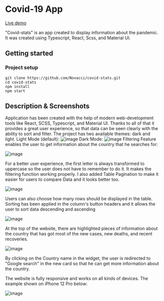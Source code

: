 # Covid-19 App

[Live demo](https://novacci.github.io/covid-stats/)

"Covid-stats" is an app created to display information about the pandemic. 
It was created using Typescript, React, Scss, and Material UI.

## Getting started

### Project setup

```
git clone https://github.com/Novacci/covid-stats.git
cd covid-stats
npm install
npm start
```

## Description & Screenshots

Application has been created with the help of modern web-development tools like React, SCSS, Typescript, and Material UI. Thanks to all of that it provides a great user 
experience, so that data can be seen clearly with the ability to sort and filter.
The project has two available themes: dark and light.
Light Mode (default):
![image](https://user-images.githubusercontent.com/110100579/232341396-050bc71e-6630-4c31-a273-2d8361468560.png)
Dark Mode: 
![image](https://user-images.githubusercontent.com/110100579/232341433-e74a7f98-ca03-469f-85f0-c0839d45ce1d.png)
Filtering Feature enables the user to get information about the country that he searches for:

![image](https://user-images.githubusercontent.com/110100579/232341601-18248fe6-23c0-48ac-ad9c-5810b5ca5086.png)

For a better user experience, the first letter is always transformed to uppercase so the user does not have to remember to do it. It makes the filtering function 
working properly.
I also added Table Pagination to make it easier for users to compare Data and it looks better too.

![image](https://user-images.githubusercontent.com/110100579/232341739-a4fdb1ec-4b94-486a-aa3f-29d1cb149b78.png)

Users can also choose how many rows should be displayed in the table.
Sorting has been applied in the column's button headers and it allows the user to sort data descending and ascending

![image](https://user-images.githubusercontent.com/110100579/232341836-98ef440c-aeea-48fc-bcc5-16a60a39893d.png)

At the top of the website, there are highlighted pieces of information about the country that has got most of the new cases, new deaths, and recent recoveries.

![image](https://user-images.githubusercontent.com/110100579/232341999-835259d7-08a4-439d-b7c3-21873060df6e.png)

By clicking on the Country name in the widget, the user is redirected to "Google search" in the new card so that he can get more information about the country.

The website is fully responsive and works on all kinds of devices. The example shown on iPhone 12 Pro below:

![image](https://user-images.githubusercontent.com/110100579/232342068-1b8f45c3-f5f6-4815-80af-a22a2d5e8ee0.png)
